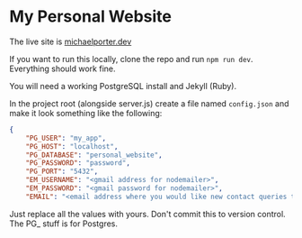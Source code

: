 # My Personal Website

The live site is [michaelporter.dev](michaelporter.dev)

If you want to run this locally, clone the repo and run `npm run dev`. Everything should work fine.

You will need a working PostgreSQL install and Jekyll (Ruby).

In the project root (alongside server.js) create a file named `config.json` and make it look something like the following:

```json
{
    "PG_USER": "my_app",
    "PG_HOST": "localhost",
    "PG_DATABASE": "personal_website",
    "PG_PASSWORD": "password",
    "PG_PORT": "5432",
    "EM_USERNAME": "<gmail address for nodemailer>",
    "EM_PASSWORD": "<gmail password for nodemailer>",
    "EMAIL": "<email address where you would like new contact queries to be sent>"}
```

Just replace all the values with yours. Don't commit this to version control. The PG_ stuff is for Postgres.